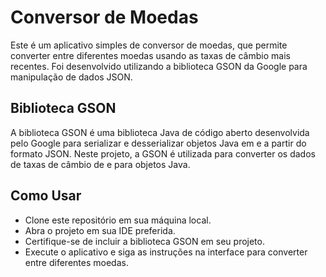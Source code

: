 # Conversor de Moedas
Este é um aplicativo simples de conversor de moedas, que permite converter entre diferentes moedas usando as taxas de câmbio mais recentes. Foi desenvolvido utilizando a biblioteca GSON da Google para manipulação de dados JSON.

## Biblioteca GSON
A biblioteca GSON é uma biblioteca Java de código aberto desenvolvida pelo Google para serializar e desserializar objetos Java em e a partir do formato JSON. Neste projeto, a GSON é utilizada para converter os dados de taxas de câmbio de e para objetos Java.

## Como Usar

- Clone este repositório em sua máquina local.
- Abra o projeto em sua IDE preferida.
- Certifique-se de incluir a biblioteca GSON em seu projeto.
- Execute o aplicativo e siga as instruções na interface para converter entre diferentes moedas.